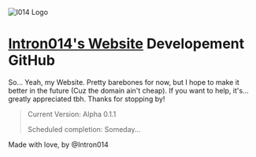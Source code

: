 ![I014 Logo](/resources/favicon.ico)
# [Intron014's Website](https://intron014.com) Developement GitHub

So... Yeah, my Website. Pretty barebones for now, but I hope to make it better in the future (Cuz the domain ain't cheap). If you want to help, it's... greatly appreciated tbh. Thanks for stopping by!

> Current Version: Alpha 0.1.1 
>
> Scheduled completion: Someday...

Made with love, by @Intron014 
